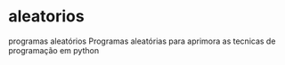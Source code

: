 # aleatorios
programas aleatórios
Programas aleatórias para aprimora as tecnicas de programação em python

